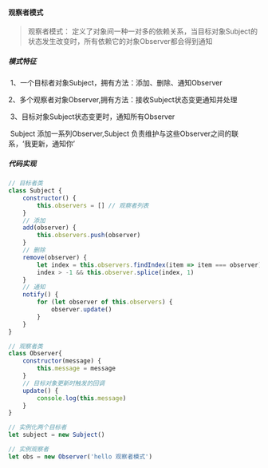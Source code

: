 ####  观察者模式

> 观察者模式： 定义了对象间一种一对多的依赖关系，当目标对象Subject的状态发生改变时，所有依赖它的对象Observer都会得到通知

##### 模式特征

​	1、一个目标者对象Subject，拥有方法：添加、删除、通知Observer

​	2、多个观察者对象Observer,拥有方法：接收Subject状态变更通知并处理

​	3、目标对象Subject状态变更时，通知所有Observer



​	Subject 添加一系列Observer,Subject 负责维护与这些Observer之间的联系，‘我更新，通知你’



##### 代码实现

```javascript
// 目标者类
class Subject {
    constructor() {
        this.observers = [] // 观察者列表
    }
    // 添加
    add(observer) {
        this.observers.push(observer)
    }
    // 删除
    remove(observer) {
        let index = this.observers.findIndex(item => item === observer)
        index > -1 && this.observer.splice(index, 1)
    }
    // 通知
    notify() {
        for (let observer of this.observers) {
            observer.update()
        }
    }
}

// 观察者类
class Observer{
    constructor(message) {
        this.message = message
    }
    // 目标对象更新时触发的回调
    update() {
        console.log(this.message)
    }
}

// 实例化两个目标者
let subject = new Subject()

// 实例观察者
let obs = new Observer('hello 观察者模式')
```



